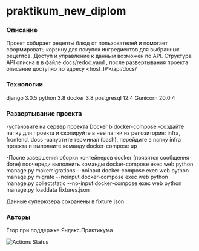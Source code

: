 # praktikum_new_diplom

### Описание
Проект собирает рецепты блюд от пользователей и помогает сформировать корзину для покупок ингредиентов для выбранных рецептов. 
Доступ и управление к данным возможен по API. Структура API описна в в файле docs/redoc.yaml
, после развертывания проекта описание доступно по адресу <host_IP>/api/docs/

### Технологии
django 3.0.5
python 3.8
docker 3.8
postgresql 12.4
Gunicorn 20.0.4

### Развертывание проекта
-установите на сервер проекта Docker b docker-compose
-создайте папку для проекта и скопируйте в нее папки из репозитория: infra, frontend, docs
-запустите терминал (bash), перейдите в папку infra проекта и выполните команду
docker-compose up

-После завершения сборки контейнеров docker (появятся сообщения done) поочереди выполнить команды
docker-compose exec web python manage.py makemigrations --noinput
docker-compose exec web python manage.py migrate --noinput
docker-compose exec web python manage.py collectstatic --no-input
docker-compose exec web python manage.py loaddata fixtures.json

Данные суперюзера сохранены в fixture.json .

### Авторы

Егор при поддержке Яндекс.Практикума

![Actions Status](https://github.com/korey-h/foodgram-project-react/actions/workflows/main.yml/badge.svg)
